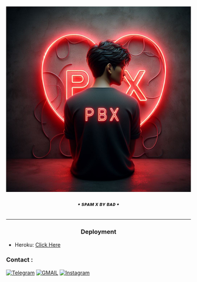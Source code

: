 <p align="center">
  <img src="resources/BadMundaX.png" alt="BadMundaXSpam Logo">
</p>
<h6 align="center">
  <b>• sᴘᴀᴍ x ʙʏ ʙᴀᴅ •</b>
</h6>

----

<h3 align="center">Deployment</h3>

  - Heroku: [Click Here](https://github.com/Badhacker98/Spam_X_bot/blob/main/resources/heroku.md)


### Contact :
<a href="https://t.me/II_BAD_MUNDA_II"><img title="Telegram" src="https://img.shields.io/badge/Telegram-%23000000.svg?&style=for-the-badge&logo=telegram&logoColor=61DAFB"></a>
<a href="https://mail.google.com/mail/?view=cm&fs=1&to=sukhwinderwarval50@gmail.com"><img title="GMAIL" src="https://img.shields.io/badge/Gmail-D14836?style=for-the-badge&logo=gmail&logoColor=white"></a>
<a href="https://instagram.com/lll_bad_munda_lll"><img title="Instagram" src="https://img.shields.io/badge/instagram-%23E4405F.svg?&style=for-the-badge&logo=instagram&logoColor=white"></a>
